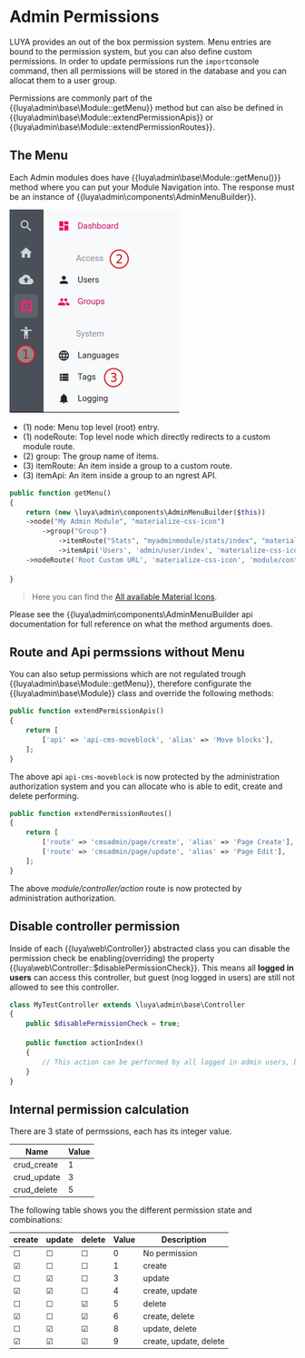 # Admin Permissions

LUYA provides an out of the box permission system. Menu entries are bound to the permission system, but you can also define custom permissions. In order to update permissions run the `import`console command, then all permissions will be stored in the database and you can allocat them to a user group.

Permissions are commonly part of the {{luya\admin\base\Module::getMenu}} method but can also be defined in {{luya\admin\base\Module::extendPermissionApis}} or {{luya\admin\base\Module::extendPermissionRoutes}}.

## The Menu

Each Admin modules does have {{luya\admin\base\Module::getMenu()}} method where you can put your Module Navigation into. The response must be an instance of {{luya\admin\components\AdminMenuBuilder}}.

![menu](https://raw.githubusercontent.com/luyadev/luya/master/docs/guide/img/admin-menu-structure.jpg "LUYA Menu")

+ (1) node: Menu top level (root) entry.
+ (1) nodeRoute: Top level node which directly redirects to a custom module route.
+ (2) group: The group name of items.
+ (3) itemRoute: An item inside a group to a custom route.
+ (3) itemApi: An item inside a group to an ngrest API.

```php
public function getMenu()
{
    return (new \luya\admin\components\AdminMenuBuilder($this))
    ->node("My Admin Module", "materialize-css-icon")
        ->group("Group")
            ->itemRoute("Stats", "myadminmodule/stats/index", "materialize-css-icon") // An example for a custom route
            ->itemApi('Users', 'admin/user/index', 'materialize-css-icon', 'api-admin-user') // An example for en NgRest Api
    ->nodeRoute('Root Custom URL', 'materialize-css-icon', 'module/controller/route');

}
```

> Here you can find the [All available Material Icons](https://material.io/icons/).

Please see the {{luya\admin\components\AdminMenuiBuilder api documentation for full reference on what the method arguments does.

## Route and Api permssions without Menu

You can also setup permissions which are not regulated trough {{luya\admin\base\Module::getMenu}}, therefore configurate the {{luya\admin\base\Module}} class and override the following methods:

```php
public function extendPermissionApis()
{
    return [
        ['api' => 'api-cms-moveblock', 'alias' => 'Move blocks'],
    ];
}
```

The above api `api-cms-moveblock` is now protected by the administration authorization system and you can allocate who is able to edit, create and delete performing.

```php
public function extendPermissionRoutes()
{
    return [
        ['route' => 'cmsadmin/page/create', 'alias' => 'Page Create'],
        ['route' => 'cmsadmin/page/update', 'alias' => 'Page Edit'],
    ];
}
```

The above *module/controller/action* route is now protected by administration authorization.


## Disable controller permission

Inside of each {{luya\web\Controller}} abstracted class you can disable the permission check be enabling(overriding) the property {{luya\web\Controller::$disablePermissionCheck}}. This means all **logged in users** can access this controller, but guest (nog logged in users) are still not allowed to see this controller.

```php
class MyTestController extends \luya\admin\base\Controller
{
    public $disablePermissionCheck = true;
    
    public function actionIndex()
    {
        // This action can be performed by all logged in admin users, but not guest users.
    }
}
```

## Internal permission calculation

There are 3 state of permssions, each has its integer value.

|Name          |Value
|------        |----
|crud_create   |1
|crud_update   |3
|crud_delete   |5

The following table shows you the different permission state and combinations:

|create    |update    |delete    |Value         |Description
|---       |---       |---       |---           |----
|☐         |☐         |☐         |0             |No permission
|☑         |☐         |☐         |1             |create
|☐         |☑         |☐         |3             |update
|☑         |☑         |☐         |4             |create, update
|☐         |☐         |☑         |5             |delete
|☑         |☐         |☑         |6             |create, delete
|☐         |☑         |☑         |8             |update, delete
|☑         |☑         |☑         |9             |create, update, delete


